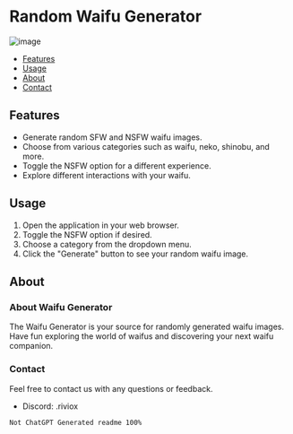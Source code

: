 # Random Waifu Generator

![image](https://github.com/riviox/WaifuGenerator/assets/100956266/05eb9d2b-b8ea-4297-b987-3379629cbb41)


- [Features](#features)
- [Usage](#usage)
- [About](#about)
- [Contact](#contact)

## Features

- Generate random SFW and NSFW waifu images.
- Choose from various categories such as waifu, neko, shinobu, and more.
- Toggle the NSFW option for a different experience.
- Explore different interactions with your waifu.

## Usage

1. Open the application in your web browser.
2. Toggle the NSFW option if desired.
3. Choose a category from the dropdown menu.
4. Click the "Generate" button to see your random waifu image.

## About

### About Waifu Generator

The Waifu Generator is your source for randomly generated waifu images. Have fun exploring the world of waifus and discovering your next waifu companion.

### Contact

Feel free to contact us with any questions or feedback.

- Discord: .riviox

`Not ChatGPT Generated readme 100%`


